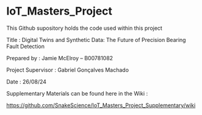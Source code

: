 # IoT_Masters_Project

This Github supository holds the code used within this project

Title : Digital Twins and Synthetic Data: The Future of Precision Bearing Fault Detection

Prepared by : Jamie McElroy – B00781082

Project Supervisor : Gabriel Gonçalves Machado

Date : 26/08/24


Supplementary Materials can be found here in the Wiki : 

https://github.com/SnakeScience/IoT_Masters_Project_Supplementary/wiki
